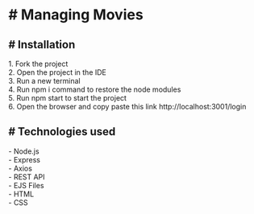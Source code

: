 <h1># Managing Movies
 </h1>
<h2># Installation</h2>
1. Fork the project
<br />
2. Open the project in the IDE
<br />
3. Run a new terminal
<br />
4. Run npm i command to restore the node modules
<br />
5. Run npm start to start the project
<br />
6. Open the browser and copy paste this link http://localhost:3001/login
<br />
<h2># Technologies used</h2>
- Node.js
<br />
- Express
<br />
- Axios
<br />
- REST API
<br />
- EJS Files
<br />
- HTML
<br />
- CSS
